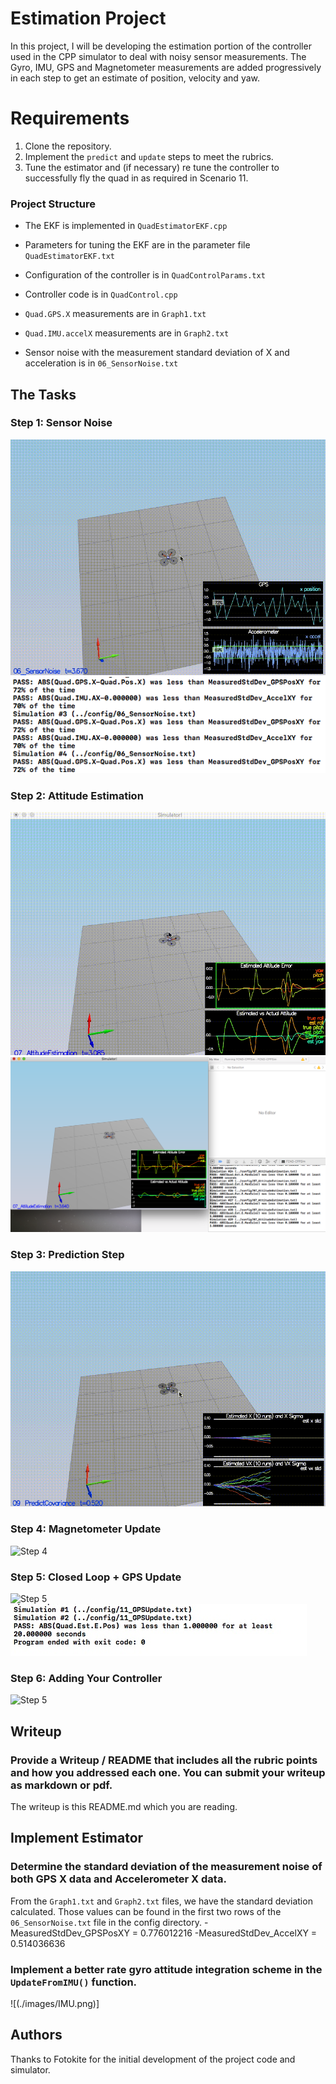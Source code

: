 # Estimation Project #

In this project, I will be developing the estimation portion of the controller used in the CPP simulator to deal with noisy sensor measurements. The Gyro, IMU, GPS and Magnetometer measurements are added progressively in each step to get an estimate of position, velocity and yaw.

# Requirements #
1. Clone the repository.
2. Implement the `predict` and `update` steps to meet the rubrics.
3. Tune the estimator and (if necessary) re tune the controller to successfully fly the quad in as required in Scenario 11.

### Project Structure ###

 - The EKF is implemented in `QuadEstimatorEKF.cpp`

 - Parameters for tuning the EKF are in the parameter file `QuadEstimatorEKF.txt`
 
 - Configuration of the controller is in `QuadControlParams.txt`
 
 - Controller code is in `QuadControl.cpp`
 
 - `Quad.GPS.X` measurements are in `Graph1.txt`
 - `Quad.IMU.accelX` measurements are in `Graph2.txt`
 
 - Sensor noise with the measurement standard deviation of X and acceleration is in `06_SensorNoise.txt`
 
## The Tasks ##

### Step 1: Sensor Noise ###

![Step 1](./images/6.gif)
![Step 1](./images/6.png)

### Step 2: Attitude Estimation ###

![Step 2](./images/7.gif)
![Step 2](./images/7.png)

### Step 3: Prediction Step ###

![Step 3](./images/8.gif)

### Step 4: Magnetometer Update ###

![Step 4](./images/10.gif)

### Step 5: Closed Loop + GPS Update ###

![Step 5](./images/final.gif)
![Step 5](./images/final.png)

### Step 6: Adding Your Controller ###

![Step 5](./images/final.gif)


## Writeup
### Provide a Writeup / README that includes all the rubric points and how you addressed each one. You can submit your writeup as markdown or pdf.

The writeup is this README.md which you are reading.

## Implement Estimator

### Determine the standard deviation of the measurement noise of both GPS X data and Accelerometer X data.
From the `Graph1.txt` and `Graph2.txt` files, we have the standard deviation calculated. Those values can be found in the first two rows of the `06_SensorNoise.txt` file in the config directory. 
-MeasuredStdDev_GPSPosXY = 0.776012216
-MeasuredStdDev_AccelXY = 0.514036636

### Implement a better rate gyro attitude integration scheme in the `UpdateFromIMU()` function.

![(./images/IMU.png)]

## Authors ##

Thanks to Fotokite for the initial development of the project code and simulator.
